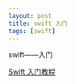```yaml
---
layout: post
title: swift 入门
tags: [swift]
---
```


swift——入门
		


[Swift 入门教程](http://blog.csdn.net/sqc3375177/article/details/29205739)